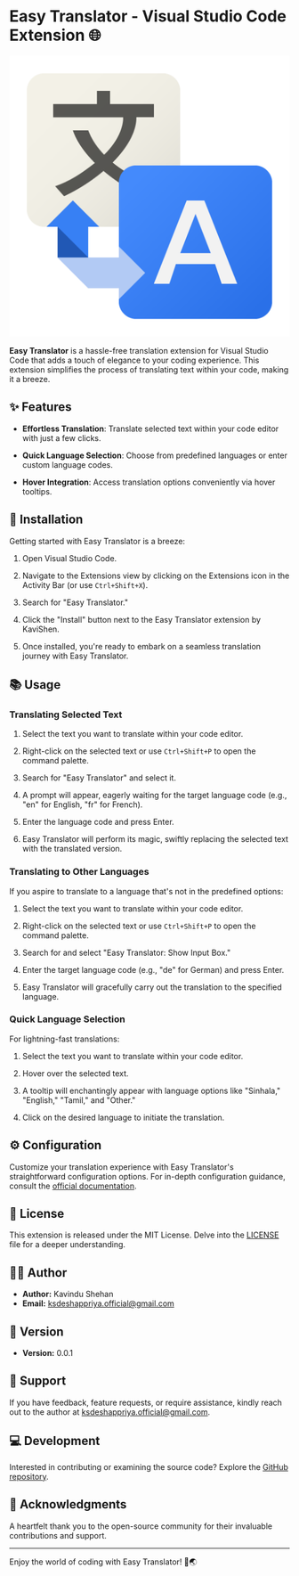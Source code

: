 # Easy Translator - Visual Studio Code Extension 🌐

![Easy Translator Logo](./icon.png)

**Easy Translator** is a hassle-free translation extension for Visual Studio Code that adds a touch of elegance to your coding experience. This extension simplifies the process of translating text within your code, making it a breeze.

## ✨ Features

- **Effortless Translation**: Translate selected text within your code editor with just a few clicks.

- **Quick Language Selection**: Choose from predefined languages or enter custom language codes.

- **Hover Integration**: Access translation options conveniently via hover tooltips.

## 🚀 Installation

Getting started with Easy Translator is a breeze:

1. Open Visual Studio Code.

2. Navigate to the Extensions view by clicking on the Extensions icon in the Activity Bar (or use `Ctrl+Shift+X`).

3. Search for "Easy Translator."

4. Click the "Install" button next to the Easy Translator extension by KaviShen.

5. Once installed, you're ready to embark on a seamless translation journey with Easy Translator.

## 📚 Usage

### Translating Selected Text

1. Select the text you want to translate within your code editor.

2. Right-click on the selected text or use `Ctrl+Shift+P` to open the command palette.

3. Search for "Easy Translator" and select it.

4. A prompt will appear, eagerly waiting for the target language code (e.g., "en" for English, "fr" for French).

5. Enter the language code and press Enter.

6. Easy Translator will perform its magic, swiftly replacing the selected text with the translated version.

### Translating to Other Languages

If you aspire to translate to a language that's not in the predefined options:

1. Select the text you want to translate within your code editor.

2. Right-click on the selected text or use `Ctrl+Shift+P` to open the command palette.

3. Search for and select "Easy Translator: Show Input Box."

4. Enter the target language code (e.g., "de" for German) and press Enter.

5. Easy Translator will gracefully carry out the translation to the specified language.

### Quick Language Selection

For lightning-fast translations:

1. Select the text you want to translate within your code editor.

2. Hover over the selected text.

3. A tooltip will enchantingly appear with language options like "Sinhala," "English," "Tamil," and "Other."

4. Click on the desired language to initiate the translation.

## ⚙️ Configuration

Customize your translation experience with Easy Translator's straightforward configuration options. For in-depth configuration guidance, consult the [official documentation](link-to-documentation).

## 📝 License

This extension is released under the MIT License. Delve into the [LICENSE](link-to-license) file for a deeper understanding.

## 🧑‍💻 Author

- **Author:** Kavindu Shehan
- **Email:** ksdeshappriya.official@gmail.com

## 📅 Version

- **Version:** 0.0.1

## 🤝 Support

If you have feedback, feature requests, or require assistance, kindly reach out to the author at ksdeshappriya.official@gmail.com.

## 💻 Development

Interested in contributing or examining the source code? Explore the [GitHub repository](link-to-github).

## 🙌 Acknowledgments

A heartfelt thank you to the open-source community for their invaluable contributions and support.

---

Enjoy the world of coding with Easy Translator! 🚀🌏